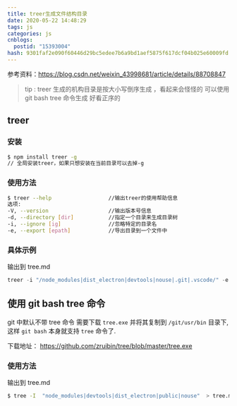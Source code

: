 ```yaml
---
title: treer生成文件结构目录
date: 2020-05-22 14:48:29
tags: js
categories: js
cnblogs:
  postid: "15393004"
hash: 9301faf2e090f60446d29bc5edee7b6a9bd1aef5875f617dcf04b025e60009fd
---
```


参考资料：https://blog.csdn.net/weixin_43998681/article/details/88708847

> tip : treer 生成的机构目录是按大小写倒序生成 ，看起来会怪怪的 可以使用 git bash tree 命令生成 好看正序的

## treer

### 安装

```bash
$ npm install treer -g
// 全局安装treer，如果只想安装在当前目录可以去掉-g
```

### 使用方法

```bash
$ treer --help 					//输出treer的使用帮助信息
选项:
-V, --version          			//输出版本号信息
-d, --directory [dir]  			//指定一个目录来生成目录树
-i, --ignore [ig]      			//忽略特定的目录名
-e, --export [epath]   			//导出目录到一个文件中
```

### 具体示例

输出到 tree.md

```js
treer -i "/node_modules|dist_electron|devtools|nouse|.git|.vscode/" -e "tree.md"
```

## 使用 git bash tree 命令

git 中默认不带 tree 命令 需要下载 `tree.exe` 并将其复制到 `/git/usr/bin` 目录下,这样 `git bash` 本身就支持 `tree` 命令了.

下载地址： https://github.com/zruibin/tree/blob/master/tree.exe

### 使用方法

输出到 tree.md

```bash
$ tree -I  "node_modules|devtools|dist_electron|public|nouse"  > tree.md
```
